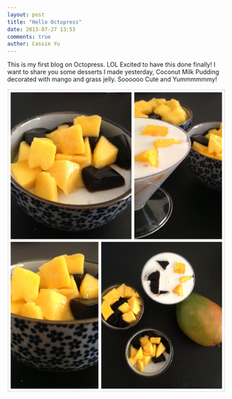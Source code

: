 ```yaml
---
layout: post
title: "Hello Octopress"
date: 2013-07-27 13:53
comments: true
author: Cassie Yu
---
```


 
This is my first blog on Octopress. LOL Excited to have this done finally! I want to share you some desserts I made yesterday, Coconut Milk Pudding decorated with mango and grass jelly. Soooooo Cute and Yummmmmmy! 


 
![Yummy Pudding. My first time tried to make pudding ;)](/images/posts_images/IMG_0376.png "")
 
<!-- more -->
 

 